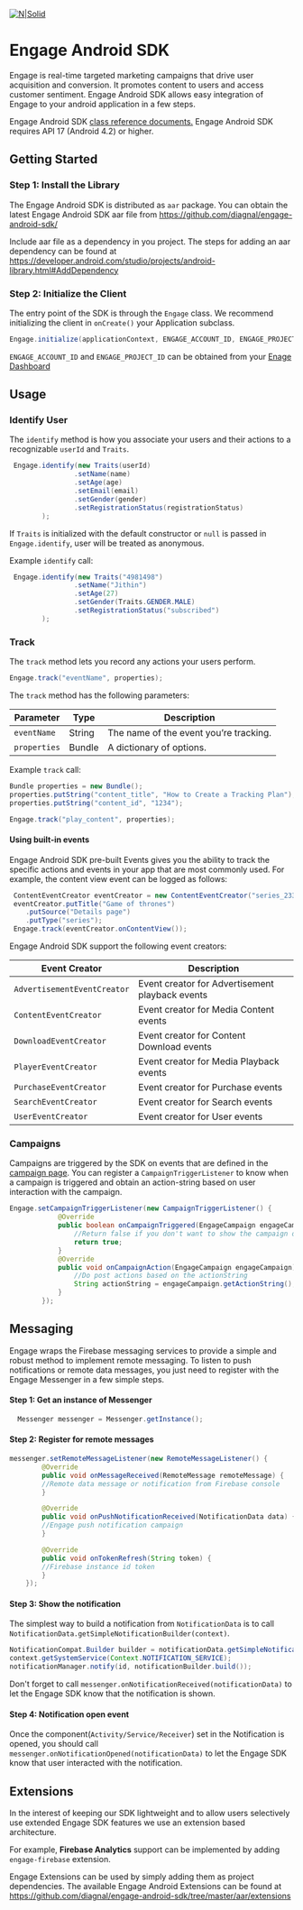 [![N|Solid](http://i.imgur.com/iz9YsTS.png)](https://diagnal.com)
# Engage Android SDK #
Engage is real-time targeted marketing campaigns that drive user acquisition and conversion.
It promotes content to users and access customer sentiment.
Engage Android SDK allows easy integration of Engage to your android application in a few steps.

Engage Android SDK [class reference documents.](https://diagnal-engage.s3.amazonaws.com/engage-sdk-docs/engage-core/index.html)
Engage Android SDK requires API 17 (Android 4.2) or higher. 

## Getting Started
### Step 1: Install the Library
The Engage Android SDK is distributed as `aar` package. You can obtain the latest Engage Android SDK aar file from https://github.com/diagnal/engage-android-sdk/

Include aar file as a dependency in you project. 
The steps for adding an aar dependency can be found at https://developer.android.com/studio/projects/android-library.html#AddDependency
### Step 2:  Initialize the Client
The entry point of the SDK is through the `Engage` class. We recommend initializing the client in `onCreate()` your Application subclass.
```java
Engage.initialize(applicationContext, ENGAGE_ACCOUNT_ID, ENGAGE_PROJECT_ID);
```
`ENGAGE_ACCOUNT_ID` and `ENGAGE_PROJECT_ID` can be obtained from your [Enage Dashboard](https://engage.diagnal.com/settings )
## Usage
### Identify User

The `identify` method is how you associate your users and their actions to a recognizable `userId` and `Traits`.

```java
 Engage.identify(new Traits(userId)
                .setName(name)
                .setAge(age)
                .setEmail(email)
                .setGender(gender)
                .setRegistrationStatus(registrationStatus)
        );
```
If `Traits` is initialized with the default constructor or `null` is passed in `Engage.identify`, user will be treated as anonymous.

Example `identify` call:

```java
 Engage.identify(new Traits("4981498")
                .setName("Jithin")
                .setAge(27)
                .setGender(Traits.GENDER.MALE)
                .setRegistrationStatus("subscribed")
        );
```

### Track

The `track` method lets you record any actions your users perform. 

```java
Engage.track("eventName", properties);
```

The `track`  method has the following parameters:

| Parameter                 | Type                    | Description
| ------------------------- | ----------------------- | -------------
| `eventName`               | String             	 | The name of the event you’re tracking.
| `properties`    			| Bundle                  | A dictionary of options.

Example `track` call:

```java
Bundle properties = new Bundle();
properties.putString("content_title", "How to Create a Tracking Plan");
properties.putString("content_id", "1234");

Engage.track("play_content", properties);
```
#### Using built-in events
Engage Android SDK pre-built Events gives you the ability to track the specific actions and events in your app that are most commonly used.
For example, the content view event can be logged as follows:
```java
 ContentEventCreator eventCreator = new ContentEventCreator("series_2332");
 eventCreator.putTitle("Game of thrones")
    .putSource("Details page")
    .putType("series");
 Engage.track(eventCreator.onContentView());
```

Engage Android SDK support the following event creators: 

| Event Creator                 | Description
| ----------------------------- | --------------------------------
| `AdvertisementEventCreator` 	|Event creator for Advertisement playback events
| `ContentEventCreator` 	|Event creator for Media Content events
| `DownloadEventCreator` 	|Event creator for Content Download events
| `PlayerEventCreator` 		|Event creator for Media Playback events
| `PurchaseEventCreator` 	|Event creator for Purchase events
| `SearchEventCreator` 		|Event creator for Search events
| `UserEventCreator` 		|Event creator for User events

### Campaigns
Campaigns are triggered by the SDK on events that are defined in the [campaign page](https://engage.diagnal.com/campaigns).
You can register a  `CampaignTriggerListener` to know when a campaign is triggered and obtain an action-string based on user interaction with the campaign.

```java
Engage.setCampaignTriggerListener(new CampaignTriggerListener() {
            @Override
            public boolean onCampaignTriggered(EngageCampaign engageCampaign) {
                //Return false if you don't want to show the campaign dialog
                return true;
            }
			@Override
            public void onCampaignAction(EngageCampaign engageCampaign) {
                //Do post actions based on the actionString
                String actionString = engageCampaign.getActionString();
            }
        });
```
## Messaging

Engage wraps the Firebase messaging services to provide a simple and robust method to implement remote messaging.
To listen to push notifications or remote data messages, you just need to register with the Engage Messenger in a few simple steps.
 
#### Step 1:  Get an instance of Messenger
```java
  Messenger messenger = Messenger.getInstance();
```
#### Step 2:  Register for remote messages
```java
messenger.setRemoteMessageListener(new RemoteMessageListener() {
        @Override
        public void onMessageReceived(RemoteMessage remoteMessage) {
		//Remote data message or notification from Firebase console
        }

        @Override
        public void onPushNotificationReceived(NotificationData data) {
		//Engage push notification campaign
        }

        @Override
        public void onTokenRefresh(String token) {
		//Firebase instance id token
        }
    });
```

#### Step 3:  Show the notification
The simplest way to build a notification from `NotificationData` is to call `NotificationData.getSimpleNotificationBuilder(context)`. 

```java
NotificationCompat.Builder builder = notificationData.getSimpleNotificationBuilder(context);
context.getSystemService(Context.NOTIFICATION_SERVICE);
notificationManager.notify(id, notificationBuilder.build());
```
Don't forget to call `messenger.onNotificationReceived(notificationData)` to let the Engage SDK know that the notification is shown.

#### Step 4:  Notification open event
Once the component(`Activity/Service/Receiver`) set in the Notification is opened, you should call `messenger.onNotificationOpened(notificationData)` to let the Engage SDK know that user interacted with the notification.

## Extensions
In the interest of keeping our SDK lightweight and to allow users selectively use extended Engage SDK features we use an extension based architecture.

For example, **Firebase Analytics** support can be implemented by adding `engage-firebase`
extension.

Engage Extensions can be used by simply adding them as project dependencies. 
The available Engage Android Extensions can be found at https://github.com/diagnal/engage-android-sdk/tree/master/aar/extensions
